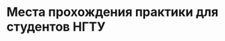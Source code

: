 # Места прохождения практики для студентов НГТУ
 <html>
 <head>
 <meta http-equiv='Content-Type' content='text/html; charset=utf8'>
 <style type="text/css">
 	
 	#wrap{
 		display: none;
 		opacity: 0.8;
 		position: fixed;
 		left: 0;
 		right: 0;
 		top: 0;
 		bottom: 0;
 		padding: 16px;
 		background-color: rgba(1, 1, 1, 0.725);
 		z-index: 100;
 		overflow: auto;
 	}
 	
 	#window{
 		width: 717px;
 		height: 538px;
 		margin: 50px auto;
 		display: none;
 		background: #fff;
 		z-index: 200;
 		position: fixed;
 		left: 0;
 		right: 0;
 		top: 0;
 		bottom: 0;
 		padding: 16px;
		border-radius: 50px;
 	}
	#window2{
 		width: 717px;
 		height: 538px;
 		margin: 100px auto;
 		display: none;
 		background: #fff;
 		z-index: 200;
 		position: fixed;
 		left: 0;
 		right: 0;
 		top: 0;
 		bottom: 0;
 		padding: 16px;
		border-radius: 50px;
 	}
 	.close{
 		margin-left: 647px;
 		margin-top: 4px;
		width: 30px;
 		height: 30px;
 		cursor: pointer;
 	}
 	
 </style>
 </head>
 <body>
 		<script type="text/javascript">
 
 					//Функция показа
 			function show(state){
 
 					document.getElementById('window').style.display = state;			
 					document.getElementById('wrap').style.display = state; 			
 			}
			function show2(state){
 
 					document.getElementById('window2').style.display = state;					
 			}
 			
 		</script>
 					<!-- Задний прозрачный фон-->
 		<div onclick="show('none')" id="wrap"></div>
 
 					<!-- Само окно-->
 			<div id="window">
			<button class="myButton" onclick="show('none') onclick="show2('block')">1</button>
 						
 						 <!-- Картинка крестика-->
 				<img class="close" onclick="show('none')" src="https://image.flaticon.com/icons/svg/159/159691.svg">
 			</div>	
    <meta charset="utf-8">
<p>Выберите тип сортировки компаний:</p>
	<left><button class="myButton" onclick="show('block')">По наименованию факультета</button></left>
 <left><button class="myButton" onclick="show('block')">По наименованию направления обучения</button></left>	
  </body>
  </html>
